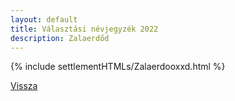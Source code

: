 ```yaml
---
layout: default
title: Választási névjegyzék 2022
description: Zalaerdőd
---
```


{% include settlementHTMLs/Zalaerdooxxd.html %}

[Vissza](../)